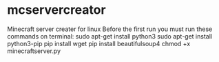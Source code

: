 # mcservercreator
Minecraft server creater for linux
Before the first run you must run these commands on terminal:
  sudo apt-get install python3
  sudo apt-get install python3-pip
  pip install wget
  pip install beautifulsoup4
  chmod +x minecraftserver.py
  
  
